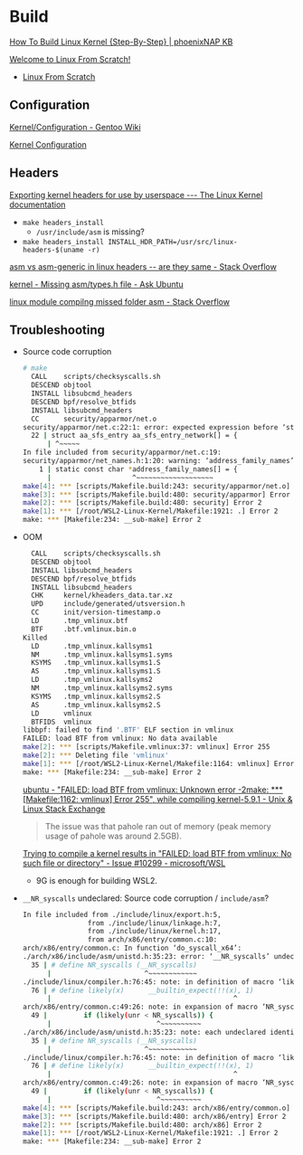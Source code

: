 # Build
[How To Build Linux Kernel {Step-By-Step} | phoenixNAP KB](https://phoenixnap.com/kb/build-linux-kernel)

[Welcome to Linux From Scratch!](https://www.linuxfromscratch.org/index.html)
- [Linux From Scratch](https://www.linuxfromscratch.org/lfs/view/development/)

## Configuration
[Kernel/Configuration - Gentoo Wiki](https://wiki.gentoo.org/wiki/Kernel/Configuration)

[Kernel Configuration](https://tldp.org/HOWTO/SCSI-2.4-HOWTO/kconfig.html)

## Headers
[Exporting kernel headers for use by userspace --- The Linux Kernel documentation](https://www.kernel.org/doc/html/latest/kbuild/headers_install.html)
- `make headers_install`
  - `/usr/include/asm` is missing?
- `make headers_install INSTALL_HDR_PATH=/usr/src/linux-headers-$(uname -r)`

[asm vs asm-generic in linux headers -- are they same - Stack Overflow](https://stackoverflow.com/questions/65591871/asm-vs-asm-generic-in-linux-headers-are-they-same)

[kernel - Missing asm/types.h file - Ask Ubuntu](https://askubuntu.com/questions/390253/missing-asm-types-h-file/1495186)

[linux module compilng missed folder asm - Stack Overflow](https://stackoverflow.com/questions/11730181/linux-module-compilng-missed-folder-asm)

## Troubleshooting
- Source code corruption
  
  ```sh
  # make
    CALL    scripts/checksyscalls.sh
    DESCEND objtool
    INSTALL libsubcmd_headers
    DESCEND bpf/resolve_btfids
    INSTALL libsubcmd_headers
    CC      security/apparmor/net.o
  security/apparmor/net.c:22:1: error: expected expression before ‘struct’
    22 | struct aa_sfs_entry aa_sfs_entry_network[] = {
        | ^~~~~~
  In file included from security/apparmor/net.c:19:
  security/apparmor/net_names.h:1:20: warning: ‘address_family_names’ defined but not used [-Wunused-variable]
      1 | static const char *address_family_names[] = {
        |                    ^~~~~~~~~~~~~~~~~~~~
  make[4]: *** [scripts/Makefile.build:243: security/apparmor/net.o] Error 1
  make[3]: *** [scripts/Makefile.build:480: security/apparmor] Error 2
  make[2]: *** [scripts/Makefile.build:480: security] Error 2
  make[1]: *** [/root/WSL2-Linux-Kernel/Makefile:1921: .] Error 2
  make: *** [Makefile:234: __sub-make] Error 2
  ```

- OOM

  ```sh
    CALL    scripts/checksyscalls.sh
    DESCEND objtool
    INSTALL libsubcmd_headers
    DESCEND bpf/resolve_btfids
    INSTALL libsubcmd_headers
    CHK     kernel/kheaders_data.tar.xz
    UPD     include/generated/utsversion.h
    CC      init/version-timestamp.o
    LD      .tmp_vmlinux.btf
    BTF     .btf.vmlinux.bin.o
  Killed
    LD      .tmp_vmlinux.kallsyms1
    NM      .tmp_vmlinux.kallsyms1.syms
    KSYMS   .tmp_vmlinux.kallsyms1.S
    AS      .tmp_vmlinux.kallsyms1.S
    LD      .tmp_vmlinux.kallsyms2
    NM      .tmp_vmlinux.kallsyms2.syms
    KSYMS   .tmp_vmlinux.kallsyms2.S
    AS      .tmp_vmlinux.kallsyms2.S
    LD      vmlinux
    BTFIDS  vmlinux
  libbpf: failed to find '.BTF' ELF section in vmlinux
  FAILED: load BTF from vmlinux: No data available
  make[2]: *** [scripts/Makefile.vmlinux:37: vmlinux] Error 255
  make[2]: *** Deleting file 'vmlinux'
  make[1]: *** [/root/WSL2-Linux-Kernel/Makefile:1164: vmlinux] Error 2
  make: *** [Makefile:234: __sub-make] Error 2
  ```
  [ubuntu - "FAILED: load BTF from vmlinux: Unknown error -2make: \*\*\* \[Makefile:1162: vmlinux\] Error 255", while compiling kernel-5.9.1 - Unix & Linux Stack Exchange](https://unix.stackexchange.com/questions/616392/failed-load-btf-from-vmlinux-unknown-error-2make-makefile1162-vmlinu/616479#616479)
  > The issue was that pahole ran out of memory (peak memory usage of pahole was around 2.5GB).
  
  [Trying to compile a kernel results in "FAILED: load BTF from vmlinux: No such file or directory" - Issue #10299 - microsoft/WSL](https://github.com/microsoft/WSL/issues/10299)
  - 9G is enough for building WSL2.

- `__NR_syscalls` undeclared: Source code corruption / `include/asm`?

  ```sh
  In file included from ./include/linux/export.h:5,
                  from ./include/linux/linkage.h:7,
                  from ./include/linux/kernel.h:17,
                  from arch/x86/entry/common.c:10:
  arch/x86/entry/common.c: In function ‘do_syscall_x64’:
  ./arch/x86/include/asm/unistd.h:35:23: error: ‘__NR_syscalls’ undeclared (first use in this function); did you mean ‘NR_syscalls’?
    35 | # define NR_syscalls (__NR_syscalls)
        |                       ^~~~~~~~~~~~~
  ./include/linux/compiler.h:76:45: note: in definition of macro ‘likely’
    76 | # define likely(x)      __builtin_expect(!!(x), 1)
        |                                             ^
  arch/x86/entry/common.c:49:26: note: in expansion of macro ‘NR_syscalls’
    49 |         if (likely(unr < NR_syscalls)) {
        |                          ^~~~~~~~~~~
  ./arch/x86/include/asm/unistd.h:35:23: note: each undeclared identifier is reported only once for each function it appears in
    35 | # define NR_syscalls (__NR_syscalls)
        |                       ^~~~~~~~~~~~~
  ./include/linux/compiler.h:76:45: note: in definition of macro ‘likely’
    76 | # define likely(x)      __builtin_expect(!!(x), 1)
        |                                             ^
  arch/x86/entry/common.c:49:26: note: in expansion of macro ‘NR_syscalls’
    49 |         if (likely(unr < NR_syscalls)) {
        |                          ^~~~~~~~~~~
  make[4]: *** [scripts/Makefile.build:243: arch/x86/entry/common.o] Error 1
  make[3]: *** [scripts/Makefile.build:480: arch/x86/entry] Error 2
  make[2]: *** [scripts/Makefile.build:480: arch/x86] Error 2
  make[1]: *** [/root/WSL2-Linux-Kernel/Makefile:1921: .] Error 2
  make: *** [Makefile:234: __sub-make] Error 2
  ```